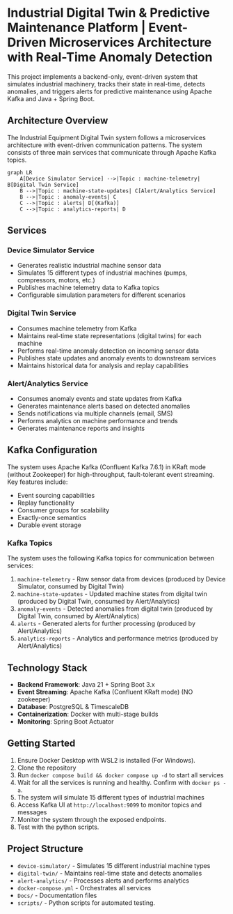 # Industrial Digital Twin & Predictive Maintenance Platform | Event-Driven Microservices Architecture with Real-Time Anomaly Detection

This project implements a backend-only, event-driven system that simulates industrial machinery, tracks their state in real-time, detects anomalies, and triggers alerts for predictive maintenance using Apache Kafka and Java + Spring Boot.

## Architecture Overview

The Industrial Equipment Digital Twin system follows a microservices architecture with event-driven communication patterns. The system consists of three main services that communicate through Apache Kafka topics.

```mermaid
graph LR
    A[Device Simulator Service] -->|Topic : machine-telemetry| B[Digital Twin Service]
    B -->|Topic : machine-state-updates| C[Alert/Analytics Service]
    B -->|Topic : anomaly-events| C
    C -->|Topic : alerts| D[(Kafka)]
    C -->|Topic : analytics-reports| D
```

## Services

### Device Simulator Service
- Generates realistic industrial machine sensor data
- Simulates 15 different types of industrial machines (pumps, compressors, motors, etc.)
- Publishes machine telemetry data to Kafka topics
- Configurable simulation parameters for different scenarios

### Digital Twin Service
- Consumes machine telemetry from Kafka
- Maintains real-time state representations (digital twins) for each machine
- Performs real-time anomaly detection on incoming sensor data
- Publishes state updates and anomaly events to downstream services
- Maintains historical data for analysis and replay capabilities

### Alert/Analytics Service
- Consumes anomaly events and state updates from Kafka
- Generates maintenance alerts based on detected anomalies
- Sends notifications via multiple channels (email, SMS)
- Performs analytics on machine performance and trends
- Generates maintenance reports and insights

## Kafka Configuration

The system uses Apache Kafka (Confluent Kafka 7.6.1) in KRaft mode (without Zookeeper) for high-throughput, fault-tolerant event streaming. Key features include:

- Event sourcing capabilities
- Replay functionality
- Consumer groups for scalability
- Exactly-once semantics
- Durable event storage

### Kafka Topics

The system uses the following Kafka topics for communication between services:

1. `machine-telemetry` - Raw sensor data from devices (produced by Device Simulator, consumed by Digital Twin)
2. `machine-state-updates` - Updated machine states from digital twin (produced by Digital Twin, consumed by Alert/Analytics)
3. `anomaly-events` - Detected anomalies from digital twin (produced by Digital Twin, consumed by Alert/Analytics)
4. `alerts` - Generated alerts for further processing (produced by Alert/Analytics)
5. `analytics-reports` - Analytics and performance metrics (produced by Alert/Analytics)

## Technology Stack

- **Backend Framework**: Java 21 + Spring Boot 3.x
- **Event Streaming**: Apache Kafka (Confluent KRaft mode) (NO zookeeper)
- **Database**: PostgreSQL & TimescaleDB
- **Containerization**: Docker with multi-stage builds
- **Monitoring**: Spring Boot Actuator

## Getting Started

1. Ensure Docker Desktop with WSL2 is installed (For Windows).
2. Clone the repository
3. Run `docker compose build && docker compose up -d` to start all services
4. Wait for all the services is running and healthy. Confirm with `docker ps -a`.
5. The system will simulate 15 different types of industrial machines
6. Access Kafka UI at `http://localhost:9099` to monitor topics and messages
7. Monitor the system through the exposed endpoints.
8. Test with the python scripts.

## Project Structure

- `device-simulator/` - Simulates 15 different industrial machine types
- `digital-twin/` - Maintains real-time state and detects anomalies
- `alert-analytics/` - Processes alerts and performs analytics
- `docker-compose.yml` - Orchestrates all services
- `Docs/` - Documentation files
- `scripts/` - Python scripts for automated testing.